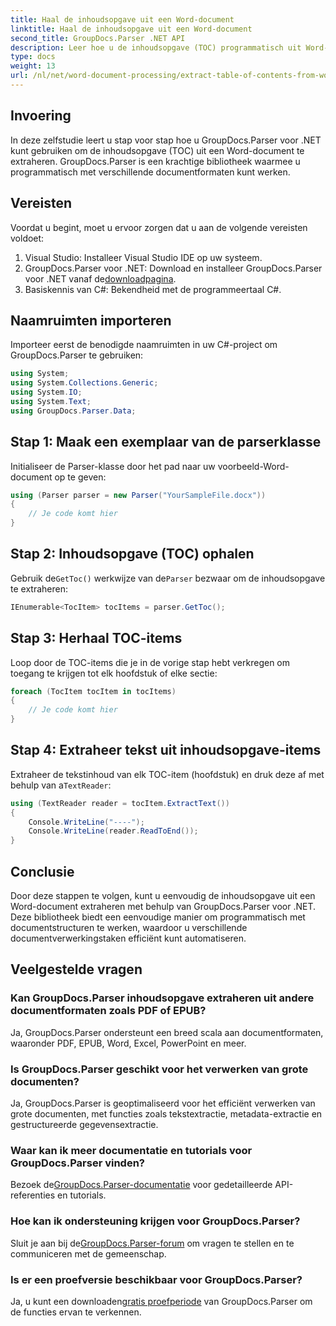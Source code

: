 ```yaml
---
title: Haal de inhoudsopgave uit een Word-document
linktitle: Haal de inhoudsopgave uit een Word-document
second_title: GroupDocs.Parser .NET API
description: Leer hoe u de inhoudsopgave (TOC) programmatisch uit Word-documenten kunt extraheren met behulp van GroupDocs.Parser voor .NET.
type: docs
weight: 13
url: /nl/net/word-document-processing/extract-table-of-contents-from-word-document/
---
```

## Invoering
In deze zelfstudie leert u stap voor stap hoe u GroupDocs.Parser voor .NET kunt gebruiken om de inhoudsopgave (TOC) uit een Word-document te extraheren. GroupDocs.Parser is een krachtige bibliotheek waarmee u programmatisch met verschillende documentformaten kunt werken.
## Vereisten
Voordat u begint, moet u ervoor zorgen dat u aan de volgende vereisten voldoet:
1. Visual Studio: Installeer Visual Studio IDE op uw systeem.
2.  GroupDocs.Parser voor .NET: Download en installeer GroupDocs.Parser voor .NET vanaf de[downloadpagina](https://releases.groupdocs.com/parser/net/).
3. Basiskennis van C#: Bekendheid met de programmeertaal C#.

## Naamruimten importeren
Importeer eerst de benodigde naamruimten in uw C#-project om GroupDocs.Parser te gebruiken:
```csharp
using System;
using System.Collections.Generic;
using System.IO;
using System.Text;
using GroupDocs.Parser.Data;
```
## Stap 1: Maak een exemplaar van de parserklasse
Initialiseer de Parser-klasse door het pad naar uw voorbeeld-Word-document op te geven:
```csharp
using (Parser parser = new Parser("YourSampleFile.docx"))
{
    // Je code komt hier
}
```
## Stap 2: Inhoudsopgave (TOC) ophalen
 Gebruik de`GetToc()` werkwijze van de`Parser` bezwaar om de inhoudsopgave te extraheren:
```csharp
IEnumerable<TocItem> tocItems = parser.GetToc();
```
## Stap 3: Herhaal TOC-items
Loop door de TOC-items die je in de vorige stap hebt verkregen om toegang te krijgen tot elk hoofdstuk of elke sectie:
```csharp
foreach (TocItem tocItem in tocItems)
{
    // Je code komt hier
}
```
## Stap 4: Extraheer tekst uit inhoudsopgave-items
 Extraheer de tekstinhoud van elk TOC-item (hoofdstuk) en druk deze af met behulp van a`TextReader`:
```csharp
using (TextReader reader = tocItem.ExtractText())
{
    Console.WriteLine("----");
    Console.WriteLine(reader.ReadToEnd());
}
```

## Conclusie
Door deze stappen te volgen, kunt u eenvoudig de inhoudsopgave uit een Word-document extraheren met behulp van GroupDocs.Parser voor .NET. Deze bibliotheek biedt een eenvoudige manier om programmatisch met documentstructuren te werken, waardoor u verschillende documentverwerkingstaken efficiënt kunt automatiseren.

## Veelgestelde vragen
### Kan GroupDocs.Parser inhoudsopgave extraheren uit andere documentformaten zoals PDF of EPUB?
Ja, GroupDocs.Parser ondersteunt een breed scala aan documentformaten, waaronder PDF, EPUB, Word, Excel, PowerPoint en meer.
### Is GroupDocs.Parser geschikt voor het verwerken van grote documenten?
Ja, GroupDocs.Parser is geoptimaliseerd voor het efficiënt verwerken van grote documenten, met functies zoals tekstextractie, metadata-extractie en gestructureerde gegevensextractie.
### Waar kan ik meer documentatie en tutorials voor GroupDocs.Parser vinden?
 Bezoek de[GroupDocs.Parser-documentatie](https://reference.groupdocs.com/parser/net/) voor gedetailleerde API-referenties en tutorials.
### Hoe kan ik ondersteuning krijgen voor GroupDocs.Parser?
 Sluit je aan bij de[GroupDocs.Parser-forum](https://forum.groupdocs.com/c/parser/17) om vragen te stellen en te communiceren met de gemeenschap.
### Is er een proefversie beschikbaar voor GroupDocs.Parser?
 Ja, u kunt een downloaden[gratis proefperiode](https://releases.groupdocs.com/) van GroupDocs.Parser om de functies ervan te verkennen.